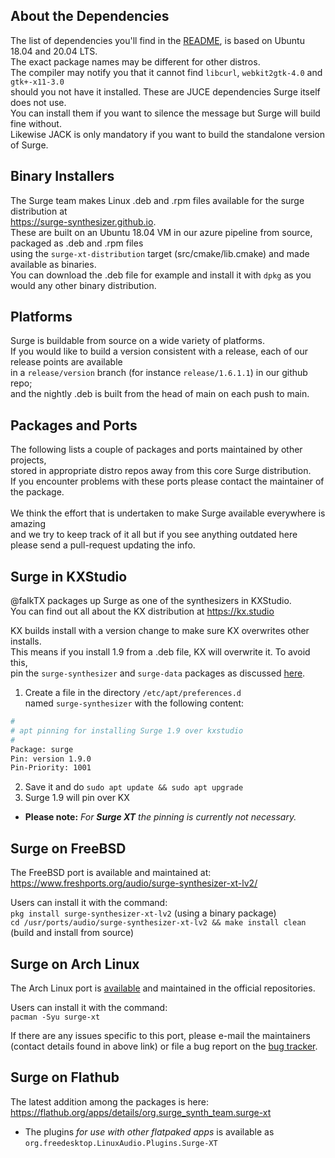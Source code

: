 ## About the Dependencies

The list of dependencies you'll find in the [README](https://github.com/surge-synthesizer/surge/blob/main/README.md#linux), is based on Ubuntu 18.04 and 20.04 LTS. <br/>
The exact package names may be different for other distros. <br/>
The compiler may notify you that it cannot find `libcurl`, `webkit2gtk-4.0` and `gtk+-x11-3.0` <br/>
should you not have it installed. These are JUCE dependencies Surge itself does not use. <br/>
You can install them if you want to silence the message but Surge will build fine without. <br/>
Likewise JACK is only mandatory if you want to build the standalone version of Surge.

## Binary Installers

The Surge team makes Linux .deb and .rpm files available for the surge distribution at <br/>
https://surge-synthesizer.github.io. <br/>
These are built on an Ubuntu 18.04 VM in our azure pipeline from source, packaged as .deb and .rpm files <br/>
using the `surge-xt-distribution` target (src/cmake/lib.cmake) and made available as binaries. <br/>
You can download the .deb file for example and install it with `dpkg` as you would any other binary distribution.

## Platforms

Surge is buildable from source on a wide variety of platforms.<br/>
If you would like to build a version consistent with a release, each of our release points are available <br/> 
in a `release/version` branch (for instance `release/1.6.1.1`) in our github repo; <br/>
and the nightly .deb is built from the head of main on each push to main.

## Packages and Ports

The following lists a couple of packages and ports maintained by other projects, <br/>
stored in appropriate distro repos away from this core Surge distribution. <br/>
If you encounter problems with these ports please contact the maintainer of the package. <br/><br/>
We think the effort that is undertaken to make Surge available everywhere is amazing <br/>
and we try to keep track of it all but if you see anything outdated here <br/>
please send a pull-request updating the info.

## Surge in KXStudio

@falkTX packages up Surge as one of the synthesizers in KXStudio.  <br/>
You can find out all about the KX distribution at https://kx.studio

KX builds install with a version change to make sure KX overwrites other installs.  <br/>
This means if you install 1.9 from a .deb file, KX will overwrite it. To avoid this,  <br/>
pin the `surge-synthesizer` and `surge-data` packages as discussed [here](https://github.com/KXStudio/KXStudio/issues/14).

1. Create a file in the directory `/etc/apt/preferences.d`  <br/>
named `surge-synthesizer` with the following content:
```bash
#
# apt pinning for installing Surge 1.9 over kxstudio
#
Package: surge
Pin: version 1.9.0
Pin-Priority: 1001
```
2. Save it and do `sudo apt update && sudo apt upgrade`
3. Surge 1.9 will pin over KX
  
- **Please note:** *For **Surge XT** the pinning is currently not necessary.*

## Surge on FreeBSD

The FreeBSD port is available and maintained at: https://www.freshports.org/audio/surge-synthesizer-xt-lv2/

Users can install it with the command: <br/>
`pkg install surge-synthesizer-xt-lv2` (using a binary package) <br/>
`cd /usr/ports/audio/surge-synthesizer-xt-lv2 && make install clean`
(build and install from source)

## Surge on Arch Linux

The Arch Linux port is [available](https://archlinux.org/packages/community/x86_64/surge-xt/) and maintained in the official repositories.

Users can install it with the command: <br/>
`pacman -Syu surge-xt` <br/>

If there are any issues specific to this port, please e-mail the maintainers (contact details found in above link)
or file a bug report on the [bug tracker](https://bugs.archlinux.org/).

## Surge on Flathub

The latest addition among the packages is here: <br/>
https://flathub.org/apps/details/org.surge_synth_team.surge-xt <br/>
- The plugins _for use with other flatpaked apps_ is available as `org.freedesktop.LinuxAudio.Plugins.Surge-XT`
